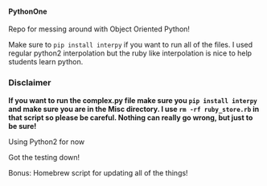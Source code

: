 #### PythonOne

Repo for messing around with Object Oriented Python!

Make sure to ```pip install interpy``` if you want to run all of the files. I used regular python2 interpolation but the ruby like interpolation is nice to help students learn python.

### Disclaimer

**If you want to run the complex.py file make sure you ```pip install interpy``` and make sure you are in the Misc directory. I use ```rm -rf ruby_store.rb``` in that script so please be careful. Nothing can really go wrong, but just to be sure!**

Using Python2 for now

Got the testing down!

Bonus: Homebrew script for updating all of the things!
